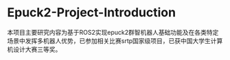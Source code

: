 # Epuck2-Project-Introduction
本项目主要研究内容为基于ROS2实现epuck2群智机器人基础功能及在各类特定场景中发挥多机器人优势，已参加相关比赛srtp国家级项目，已获中国大学生计算机设计大赛三等奖。
